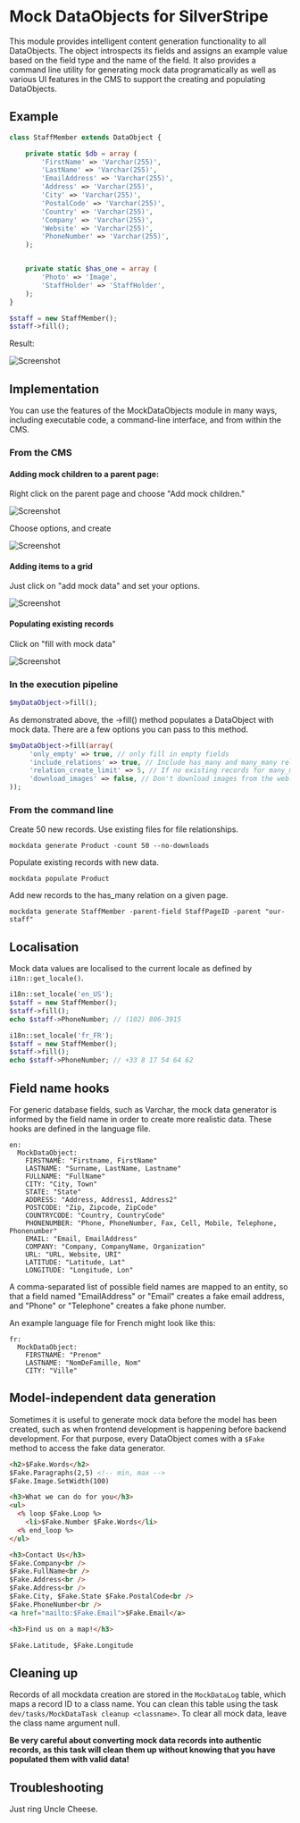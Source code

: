 # Mock DataObjects for SilverStripe

This module provides intelligent content generation functionality to all DataObjects. The object introspects its fields and assigns an example value based on the field type and the name of the field. It also provides a command line utility for generating mock data programatically as well as various UI features in the CMS to support the creating and populating DataObjects.

## Example
```php
class StaffMember extends DataObject {

	private static $db = array (
		'FirstName' => 'Varchar(255)',
		'LastName' => 'Varchar(255)',
		'EmailAddress' => 'Varchar(255)',
		'Address' => 'Varchar(255)',
		'City' => 'Varchar(255)',
		'PostalCode' => 'Varchar(255)',
		'Country' => 'Varchar(255)',
		'Company' => 'Varchar(255)',
		'Website' => 'Varchar(255)',
		'PhoneNumber' => 'Varchar(255)',
	);


	private static $has_one = array (
		'Photo' => 'Image',
		'StaffHolder' => 'StaffHolder',
	);
}
```

```php
$staff = new StaffMember();
$staff->fill();
```

Result:


![Screenshot](http://dashboard.unclecheeseproductions.com/mysite/images/mockdata5.png)

## Implementation
You can use the features of the MockDataObjects module in many ways, including executable code, a command-line interface, and from within the CMS.

### From the CMS
#### Adding mock children to a parent page:

Right click on the parent page and choose "Add mock children."

![Screenshot](http://dashboard.unclecheeseproductions.com/mysite/images/mockdata1.png)

Choose options, and create

![Screenshot](http://dashboard.unclecheeseproductions.com/mysite/images/mockdata2.png)

#### Adding items to a grid
Just click on "add mock data" and set your options.

![Screenshot](http://dashboard.unclecheeseproductions.com/mysite/images/mockdata6.png)

#### Populating existing records
Click on "fill with mock data"

![Screenshot](http://dashboard.unclecheeseproductions.com/mysite/images/mockdata4.png)

### In the execution pipeline

```php
$myDataObject->fill();
```
As demonstrated above, the ->fill() method populates a DataObject with mock data. There are a few options you can pass to this method.
```php
$myDataObject->fill(array(
	 'only_empty' => true, // only fill in empty fields
	 'include_relations' => true, // Include has_many and many_many relations
	 'relation_create_limit' => 5, // If no existing records for many_many or has_one relations, limit creation
	 'download_images' => false, // Don't download images from the web. Use existing.
));
```

### From the command line
Create 50 new records. Use existing files for file relationships.
```
mockdata generate Product -count 50 --no-downloads
```

Populate existing records with new data.
```
mockdata populate Product
```

Add new records to the has_many relation on a given page.
```
mockdata generate StaffMember -parent-field StaffPageID -parent "our-staff"
```

## Localisation

Mock data values are localised to the current locale as defined by ```i18n::get_locale()```.
```php
i18n::set_locale('en_US');
$staff = new StaffMember();
$staff->fill();
echo $staff->PhoneNumber; // (102) 806-3915

i18n::set_locale('fr_FR');
$staff = new StaffMember();
$staff->fill();
echo $staff->PhoneNumber; // +33 8 17 54 64 62
```

## Field name hooks

For generic database fields, such as Varchar, the mock data generator is informed by the field name in order to create more realistic data. These hooks are defined in the language file.

```
en:
  MockDataObject:
    FIRSTNAME: "Firstname, FirstName"
    LASTNAME: "Surname, LastName, Lastname"
    FULLNAME: "FullName"
    CITY: "City, Town"
    STATE: "State"
    ADDRESS: "Address, Address1, Address2"
    POSTCODE: "Zip, Zipcode, ZipCode"
    COUNTRYCODE: "Country, CountryCode"
    PHONENUMBER: "Phone, PhoneNumber, Fax, Cell, Mobile, Telephone, Phonenumber"
    EMAIL: "Email, EmailAddress"
    COMPANY: "Company, CompanyName, Organization"
    URL: "URL, Website, URI"
    LATITUDE: "Latitude, Lat"
    LONGITUDE: "Longitude, Lon"
```

A comma-separated list of possible field names are mapped to an entity, so that a field named "EmailAddress" or "Email" creates a fake email address, and "Phone" or "Telephone" creates a fake phone number.

An example language file for French might look like this:

```
fr:
  MockDataObject:
    FIRSTNAME: "Prenom"
    LASTNAME: "NomDeFamille, Nom"
    CITY: "Ville"
```


## Model-independent data generation

Sometimes it is useful to generate mock data before the model has been created, such as when frontend development is happening before backend development. For that purpose, every DataObject comes with a ```$Fake``` method to access the fake data generator.


```html
<h2>$Fake.Words</h2>
$Fake.Paragraphs(2,5) <!-- min, max -->
$Fake.Image.SetWidth(100)

<h3>What we can do for you</h3>
<ul>
  <% loop $Fake.Loop %>
    <li>$Fake.Number $Fake.Words</li>
  <% end_loop %>
</ul>

<h3>Contact Us</h3>
$Fake.Company<br />
$Fake.FullName<br />
$Fake.Address<br />
$Fake.Address<br />
$Fake.City, $Fake.State $Fake.PostalCode<br />
$Fake.PhoneNumber<br />
<a href="mailto:$Fake.Email">$Fake.Email</a>

<h3>Find us on a map!</h3>

$Fake.Latitude, $Fake.Longitude
```

## Cleaning up

Records of all mockdata creation are stored in the ```MockDataLog``` table, which maps a record ID to a class name. You can clean this table using the task ```dev/tasks/MockDataTask cleanup <classname>```. To clear all mock data, leave the class name argument null.

**Be very careful about converting mock data records into authentic records, as this task will clean them up without knowing that you have populated them with valid data!**

## Troubleshooting

Just ring Uncle Cheese.
